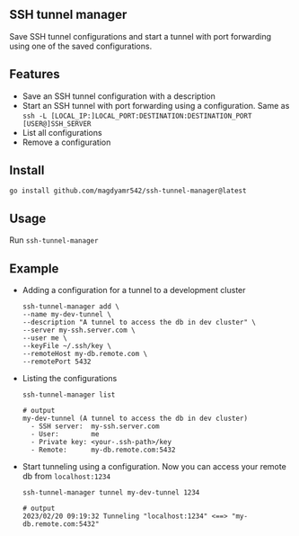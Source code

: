 ## SSH tunnel manager
Save SSH tunnel configurations and start a tunnel with port forwarding using one of the saved configurations.

## Features
- Save an SSH tunnel configuration with a description
- Start an SSH tunnel with port forwarding using a configuration. Same as `ssh -L [LOCAL_IP:]LOCAL_PORT:DESTINATION:DESTINATION_PORT [USER@]SSH_SERVER`
- List all configurations
- Remove a configuration

## Install 
`go install github.com/magdyamr542/ssh-tunnel-manager@latest`

## Usage
Run `ssh-tunnel-manager`

## Example
- Adding a configuration for a tunnel to a development cluster
    ```
    ssh-tunnel-manager add \
    --name my-dev-tunnel \
    --description "A tunnel to access the db in dev cluster" \
    --server my-ssh.server.com \
    --user me \
    --keyFile ~/.ssh/key \
    --remoteHost my-db.remote.com \
    --remotePort 5432
    ```
- Listing the configurations
    ```
    ssh-tunnel-manager list

    # output
    my-dev-tunnel (A tunnel to access the db in dev cluster)
      - SSH server:  my-ssh.server.com 
      - User:        me
      - Private key: <your-.ssh-path>/key
      - Remote:      my-db.remote.com:5432
    ```
- Start tunneling using a configuration. Now you can access your remote db from `localhost:1234`
    ```
    ssh-tunnel-manager tunnel my-dev-tunnel 1234

    # output
    2023/02/20 09:19:32 Tunneling "localhost:1234" <==> "my-db.remote.com:5432"
    ```
